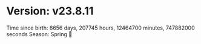 # Version: v23.8.11
Time since birth: 8656 days, 207745 hours, 12464700 minutes, 747882000 seconds
Season: Spring 🌸
